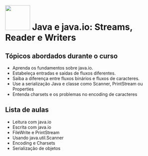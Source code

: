 <h1>
  <img src="https://www.alura.com.br/assets/api/cursos/java-trabalhando-com-io.svg" height="80" width="80">
  Java e java.io: Streams, Reader e Writers
  </br>
</h1>

## Tópicos abordados durante o curso

* Aprenda os fundamentos sobre java.io.
* Estabeleça entradas e saídas de fluxos diferentes.
* Saiba a diferença entre fluxos binários e fluxos de caracteres.
* Use a serialização Java e classe como Scanner, PrintStream ou Properties
* Entenda charsets e os problemas no encoding de caracteres

## Lista de aulas

* Leitura com java.io
* Escrita com java.io
* FileWrite e PrintStream
* Usando java.util.Scanner
* Encoding e Charsets
* Serialização de objetos
